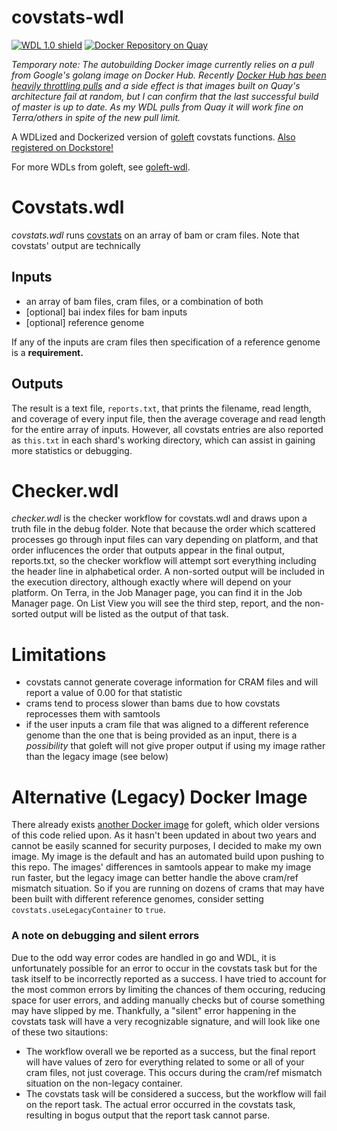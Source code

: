 # covstats-wdl
[![WDL 1.0 shield](https://img.shields.io/badge/WDL-1.0-lightgrey.svg)](https://github.com/openwdl/wdl/blob/main/versions/1.0/SPEC.md)  [![Docker Repository on Quay](https://quay.io/repository/aofarrel/goleft-covstats/status "Docker Repository on Quay")](https://quay.io/repository/aofarrel/goleft-covstats)

*Temporary note: The autobuilding Docker image currently relies on a pull from Google's golang image on Docker Hub. Recently [Docker Hub has been heavily throttling pulls](https://www.docker.com/blog/scaling-docker-to-serve-millions-more-developers-network-egress/) and a side effect is that images built on Quay's architecture fail at random, but I can confirm that the last successful build of master is up to date. As my WDL pulls from Quay it will work fine on Terra/others in spite of the new pull limit.*

A WDLized and Dockerized version of [goleft](https://github.com/brentp/goleft) covstats functions. [Also registered on Dockstore!](https://dockstore.org/my-workflows/github.com/aofarrel/covstats-wdl)

For more WDLs from goleft, see [goleft-wdl](https://github.com/aofarrel/goleft-wdl/blob/main/README.md).

# Covstats.wdl
*covstats.wdl* runs [covstats](https://github.com/brentp/goleft/tree/master/covstats#covstats) on an array of bam or cram files. Note that covstats' output are technically 
## Inputs
* an array of bam files, cram files, or a combination of both
* [optional] bai index files for bam inputs
* [optional] reference genome  

If any of the inputs are cram files then specification of a reference genome is a **requirement.**
## Outputs
The result is a text file, `reports.txt`, that prints the filename, read length, and coverage of every input file, then the average coverage and read length for the entire array of inputs. However, all covstats entries are also reported as `this.txt` in each shard's working directory, which can assist in gaining more statistics or debugging.

# Checker.wdl
*checker.wdl* is the checker workflow for covstats.wdl and draws upon a truth file in the debug folder. Note that because the order which scattered processes go through input files can vary depending on platform, and that order influcences the order that outputs appear in the final output, reports.txt, so the checker workflow will attempt sort everything including the header line in alphabetical order. A non-sorted output will be included in the execution directory, although exactly where will depend on your platform. On Terra, in the Job Manager page, you can find it in the Job Manager page. On List View you will see the third step, report, and the non-sorted output will be listed as the output of that task.  

# Limitations
* covstats cannot generate coverage information for CRAM files and will report a value of 0.00 for that statistic  
* crams tend to process slower than bams due to how covstats reprocesses them with samtools  
* if the user inputs a cram file that was aligned to a different reference genome than the one that is being provided as an input, there is a *possibility* that goleft will not give proper output if using my image rather than the legacy image (see below)  

# Alternative (Legacy) Docker Image
There already exists [another Docker image](https://quay.io/repository/biocontainers/goleft?tab=tags) for goleft, which older versions of this code relied upon. As it hasn't been updated in about two years and cannot be easily scanned for security purposes, I decided to make my own image. My image is the default and has an automated build upon pushing to this repo. The images' differences in samtools appear to make my image run faster, but the legacy image can better handle the above cram/ref mismatch situation. So if you are running on dozens of crams that may have been built with different reference genomes, consider setting `covstats.useLegacyContainer` to `true`.

### A note on debugging and silent errors
Due to the odd way error codes are handled in go and WDL, it is unfortunately possible for an error to occur in the covstats task but for the task itself to be incorrectly reported as a success. I have tried to account for the most common errors by limiting the chances of them occuring, reducing space for user errors, and adding manually checks but of course something may have slipped by me. Thankfully, a "silent" error happening in the covstats task will have a very recognizable signature, and will look like one of these two sitautions:
* The workflow overall we be reported as a success, but the final report will have values of zero for everything related to some or all of your cram files, not just coverage. This occurs during the cram/ref mismatch situation on the non-legacy container.
* The covstats task will be considered a success, but the workflow will fail on the report task. The actual error occurred in the covstats task, resulting in bogus output that the report task cannot parse.
